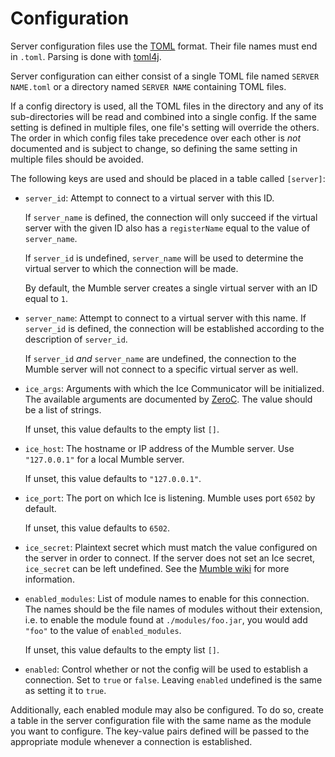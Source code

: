 # Configuration

Server configuration files use the [TOML](https://toml.io) format. Their file
names must end in `.toml`. Parsing is done with [toml4j](https://github.com/mwanji/toml4j).

Server configuration can either consist of a single TOML file named
`SERVER NAME.toml` or a directory named `SERVER NAME` containing TOML files.

If a config directory is used, all the TOML files in the directory and any of
its sub-directories will be read and combined into a single config. If the same
setting is defined in multiple files, one file's setting will override the
others. The order in which config files take precedence over each other is
_not_ documented and is subject to change, so defining the same setting in
multiple files should be avoided.

The following keys are used and should be placed in a table called `[server]`:

* `server_id`: Attempt to connect to a virtual server with this ID.

  If `server_name` is defined, the connection will only succeed if the virtual
  server with the given ID also has a `registerName` equal to the value of
  `server_name`.

  If `server_id` is undefined, `server_name` will be used to
  determine the virtual server to which the connection will be made.
  
  By default, the Mumble server creates a single virtual server with an ID
  equal to `1`.

* `server_name`: Attempt to connect to a virtual server with this name. If
  `server_id` is defined, the connection will be established according to the
  description of `server_id`.

    If `server_id` *and* `server_name` are undefined, the connection to the 
    Mumble server will not connect to a specific virtual server as well.

* `ice_args`: Arguments with which the Ice Communicator will be initialized.
  The available arguments are documented by [ZeroC](https://doc.zeroc.com/ice/3.7/properties-and-configuration/command-line-parsing-and-initialization).
  The value should be a list of strings.

  If unset, this value defaults to the empty list `[]`.

* `ice_host`: The hostname or IP address of the Mumble server. Use `"127.0.0.1"`
  for a local Mumble server.

  If unset, this value defaults to `"127.0.0.1"`.

* `ice_port`: The port on which Ice is listening. Mumble uses port `6502` by
  default.

  If unset, this value defaults to `6502`.

* `ice_secret`: Plaintext secret which must match the value configured on the
  server in order to connect. If the server does not set an Ice secret,
  `ice_secret` can be left undefined. See the
  [Mumble wiki](https://wiki.mumble.info/wiki/Murmur.ini#icesecretread_and_icesecretwrite)
  for more information.
  
* `enabled_modules`: List of module names to enable for this connection. The
  names should be the file names of modules without their extension, i.e. to
  enable the module found at `./modules/foo.jar`, you would add `"foo"` to the
  value of `enabled_modules`.

  If unset, this value defaults to the empty list `[]`.

* `enabled`: Control whether or not the config will be used to establish a
  connection. Set to `true` or `false`. Leaving `enabled` undefined is the same
  as setting it to `true`.

Additionally, each enabled module may also be configured. To do so, create a
table in the server configuration file with the same name as the module you want
to configure. The key-value pairs defined will be passed to the appropriate 
module whenever a connection is established.
